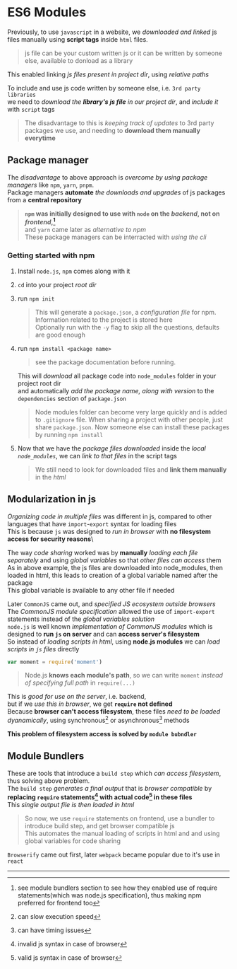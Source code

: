 # ES6 Modules

Previously, to use `javascript` in a website, we _downloaded and linked_ js files manually using __script tags__ inside `html` files.
> js file can be your custom written js
or it can be written by someone else, available to donload as a library

This enabled linking _js files present in project dir_, using _relative paths_

To include and use js code written by someone else, i.e. `3rd party libraries`\
we need to _download the __library's js file__ in our project dir_, and _include it_ with `script` tags
> The disadvantage to this is _keeping track of updates_ to 3rd party packages we use, and needing to __download them manually everytime__

## Package manager

The _disadvantage_ to above approach is _overcome by using package managers_ like `npm`, `yarn`, `pnpm`.\
Package managers __automate__ _the downloads and upgrades_ of js packages from a __central repository__

> __`npm` was initially designed to use with `node` on the _backend_, not on _frontend_,[^npm]__\
and `yarn` came later as _alternative to npm_\
These package managers can be interracted with _using the cli_

### Getting started with npm

1. Install `node.js`, `npm` comes along with it
2. `cd` into your project _root dir_
3. run `npm init`
    > This will generate a `package.json`, a _configuration file_ for npm. Information related to the project is stored here\
    Optionally run with the `-y` flag to skip all the questions, defaults are good enough
4. run `npm install <package name>`
    > see the package documentation before running.

    This will _download_ all package code into `node_modules` folder in your project root dir\
    and automatically _add the package name, along with version_ to the `dependencies` section of `package.json`
    > Node modules folder can become very large quickly and is added to `.gitignore` file.
     When sharing a project with other people, just share `package.json`. Now someone else can install these packages by running `npm install`
5. Now that we have the _package files downloaded_ inside the _local `node_modules`_, we can _link to that files_ in the script tags
    > We still need to look for downloaded files and __link them manually__ in the _html_

## Modularization in js

_Organizing code in multiple files_ was different in js, compared to other languages that have `import`-`export` syntax for loading files\
This is because `js` was designed to _run in browser_ with __no filesystem access for security reasons__\

The way _code sharing_ worked was by __manually__ _loading each file separately_ and using _global variables_ so that _other files can access_ them\
As in above example, the js files are downloaded into node_modules, then loaded in html, this leads to creation of a global variable named after the package\
This global variable is available to any other file if needed

Later `CommonJS` came out, and _specified JS ecosystem outside browsers_\
The _CommonJS module specification_ allowed the use of `import-export` statements instead of the _global variables solution_\
`node.js` is well known _implementation of CommonJS modules_ which is designed to __run `js` on server__ and can __access server's filesystem__\
So instead of _loading scripts in html_, using __node.js modules__ we can _load scripts in `js` files_ directly

```js
var moment = require('moment')
```

> Node.js __knows each module's path__, so we can write `moment` _instead of specifying full path_ in `require(...)`

This is _good for use on the server_, i.e. backend,\
but if we _use this in browser_, we get __`require` not defined__\
Because __browser can't access filesystem__, these files _need to be loaded dyanamically_, using synchronous[^sync] or asynchronous[^async] methods

__This problem of filesystem access is solved by `module bubndler`__

## Module Bundlers

These are tools that introduce a `build step` which _can access filesystem_, thus solving above problem.\
The `build step` _generates a final output_ that is _browser compatible_ by __replacing `require` statements[^bs-i] with actual code[^bs-v] in these files__\
This _single output file is then loaded in html_

> So now, we use `require` statements on frontend, use a bundler to introduce build step, and get browser compatible js\
This automates the manual loading of scripts in html and and using global variables for code sharing

`Browserify` came out first, later `webpack` became popular due to it's use in `react`

---

[^sync]: can slow execution speed
[^async]: can have timing issues
[^bs-i]: invalid js syntax in case of browser
[^bs-v]: valid js syntax in case of browser
[^npm]: see module bundlers section to see how they enabled use of require statements(which was node.js specification), thus making npm preferred for frontend too

